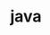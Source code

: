 ---
title: java
layout: single
categories:
- java
tag:
- Java
description: 자바
article_tag1: 자바
article_section: 자바
meta_keywords: Java
toc: true
toc_sticky: true
toc_label: Index
---